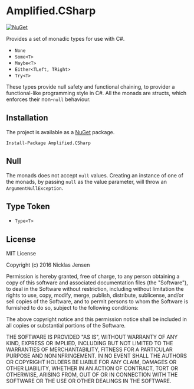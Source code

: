 # Amplified.CSharp

[![NuGet](https://img.shields.io/nuget/v/Nuget.Core.svg)]()

Provides a set of monadic types for use with C#.

 - `None`
 - `Some<T>`
 - `Maybe<T>`
 - `Either<TLeft, TRight>`
 - `Try<T>`

These types provide null safety and functional chaining, to provider a functional-like programming 
style in C#. All the monads are structs, which enforces their non-`null` behaviour.

## Installation

The project is available as a [NuGet](https://www.nuget.org/packages/Amplified.CSharp) package.

```
Install-Package Amplified.CSharp
```

## Null

The monads does not accept `null` values. Creating an instance of one of the monads, by passing 
`null` as the value parameter, will throw an `ArgumentNullException`.

## Type Token

 - `Type<T>`

## License

MIT License

Copyright (c) 2016 Nicklas Jensen

Permission is hereby granted, free of charge, to any person obtaining a copy
of this software and associated documentation files (the "Software"), to deal
in the Software without restriction, including without limitation the rights
to use, copy, modify, merge, publish, distribute, sublicense, and/or sell
copies of the Software, and to permit persons to whom the Software is
furnished to do so, subject to the following conditions:

The above copyright notice and this permission notice shall be included in all
copies or substantial portions of the Software.

THE SOFTWARE IS PROVIDED "AS IS", WITHOUT WARRANTY OF ANY KIND, EXPRESS OR
IMPLIED, INCLUDING BUT NOT LIMITED TO THE WARRANTIES OF MERCHANTABILITY,
FITNESS FOR A PARTICULAR PURPOSE AND NONINFRINGEMENT. IN NO EVENT SHALL THE
AUTHORS OR COPYRIGHT HOLDERS BE LIABLE FOR ANY CLAIM, DAMAGES OR OTHER
LIABILITY, WHETHER IN AN ACTION OF CONTRACT, TORT OR OTHERWISE, ARISING FROM,
OUT OF OR IN CONNECTION WITH THE SOFTWARE OR THE USE OR OTHER DEALINGS IN THE
SOFTWARE.
